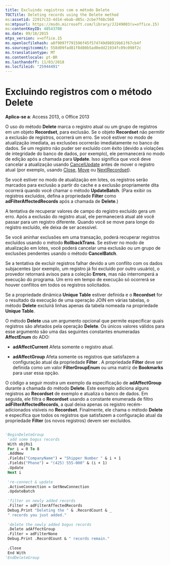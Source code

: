 ```yaml
---
title: Excluindo registros com o método Delete
TOCTitle: Deleting records using the Delete method
ms:assetid: 22917c33-4d14-ebab-d85c-2cbe7f68c560
ms:mtpsurl: https://msdn.microsoft.com/library/JJ249003(v=office.15)
ms:contentKeyID: 48543708
ms.date: 09/18/2015
mtps_version: v=office.15
ms.openlocfilehash: a8f9097f791596f45f574749d98919b61f67cb4f
ms.sourcegitcommit: 558d09fad81f8d80b5ad0edd21934fc09c098f2c
ms.translationtype: MT
ms.contentlocale: pt-BR
ms.lasthandoff: 11/03/2018
ms.locfileid: "25944491"
---
```

# <a name="deleting-records-using-the-delete-method"></a>Excluindo registros com o método Delete


**Aplica-se a**: Access 2013, o Office 2013

O uso do método **Delete** marca o registro atual ou um grupo de registros em um objeto **Recordset**, para exclusão. Se o objeto **Recordset** não permitir a exclusão de registros, ocorrerá um erro. Se você estiver no modo de atualização imediata, as exclusões ocorrerão imediatamente no banco de dados. Se um registro não puder ser excluído com êxito (devido a violações de integridade do banco de dados, por exemplo), ele permanecerá no modo de edição após a chamada para **Update**. Isso significa que você deve cancelar a atualização usando [CancelUpdate](cancelupdate-method-ado.md) antes de mover o registro atual (por exemplo, usando [Close](close-method-ado.md), [Move](move-method-ado.md) ou [NextRecordset](nextrecordset-method-ado.md)).

Se você estiver no modo de atualização em lotes, os registros serão marcados para exclusão a partir do cache e a exclusão propriamente dita ocorrerá quando você chamar o método **UpdateBatch**. (Para exibir os registros excluídos, defina a propriedade **Filter** como **adFilterAffectedRecords** após a chamada de **Delete**.)

A tentativa de recuperar valores de campo do registro excluído gera um erro. Após a exclusão do registro atual, ele permanecerá atual até você passar para um registro diferente. Quando você se move para longe do registro excluído, ele deixa de ser acessível.

Se você aninhar exclusões em uma transação, poderá recuperar registros excluídos usando o método **RollbackTrans**. Se estiver no modo de atualização em lotes, você poderá cancelar uma exclusão ou um grupo de exclusões pendentes usando o método **CancelBatch**.

Se a tentativa de excluir registros falhar devido a um conflito com os dados subjacentes (por exemplo, um registro já foi excluído por outro usuário), o provedor retornará avisos para a coleção **Errors**, mas não interromperá a execução do programa. Um erro em tempo de execução só ocorrerá se houver conflitos em todos os registros solicitados.

Se a propriedade dinâmica **Unique Table** estiver definida e o **Recordset** for o resultado da execução de uma operação JOIN em várias tabelas, o método **Delete** excluirá linhas apenas da tabela nomeada na propriedade **Unique Table**.

O método **Delete** usa um argumento opcional que permite especificar quais registros são afetados pela operação **Delete**. Os únicos valores válidos para esse argumento são uma das seguintes constantes enumeradas **AffectEnum** do ADO:

  - **adAffectCurrent** Afeta somente o registro atual.

  - **adAffectGroup** Afeta somente os registros que satisfazem a configuração atual da propriedade **Filter** . A propriedade **Filter** deve ser definida como um valor **FilterGroupEnum** ou uma matriz de **Bookmarks** para usar essa opção.

O código a seguir mostra um exemplo da especificação de **adAffectGroup** durante a chamada do método **Delete**. Este exemplo adiciona alguns registros ao **Recordset** de exemplo e atualiza o banco de dados. Em seguida, ele filtra o **Recordset** usando a constante enumerada de filtro **adFilterAffectedRecords**, a qual deixa apenas os registro recém-adicionados visíveis no **Recordset**. Finalmente, ele chama o método **Delete** e especifica que todos os registros que satisfazem a configuração atual da propriedade **Filter** (os novos registros) devem ser excluídos.

```vb 
 
'BeginDeleteGroup 
 'add some bogus records 
 With objRs1 
 For i = 0 To 8 
 .AddNew 
 .Fields("CompanyName") = "Shipper Number " & i + 1 
 .Fields("Phone") = "(425) 555-000" & (i + 1) 
 .Update 
 Next i 
 
 're-connect & update 
 .ActiveConnection = GetNewConnection 
 .UpdateBatch 
 
 'filter on newly added records 
 .Filter = adFilterAffectedRecords 
 Debug.Print "Deleting the " & .RecordCount & _ 
 " records you just added." 
 
 'delete the newly added bogus records 
 .Delete adAffectGroup 
 .Filter = adFilterNone 
 Debug.Print .RecordCount & " records remain." 
 
 .Close 
 End With 
'EndDeleteGroup 
```


